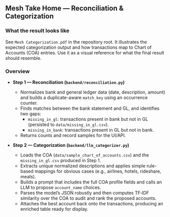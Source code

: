 ## Mesh Take Home — Reconciliation & Categorization

### What the result looks like
See `Mesh Categorization.pdf` in the repository root. It illustrates the expected categorization output and how transactions map to Chart of Accounts (COA) entries. Use it as a visual reference for what the final result should resemble.

### Overview
- **Step 1 — Reconciliation (`backend/reconciliation.py`)**
  - Normalizes bank and general ledger data (date, description, amount) and builds a duplicate-aware `match_key` using an occurrence counter.
  - Finds matches between the bank statement and GL, and identifies two gaps:
    - `missing_in_gl`: transactions present in bank but not in GL (persisted to `data/missing_in_gl.csv`).
    - `missing_in_bank`: transactions present in GL but not in bank.
  - Returns counts and record samples for the UI/API.

- **Step 2 — Categorization (`backend/llm_categorizer.py`)**
  - Loads the COA (`data/sample_chart_of_accounts.csv`) and the `missing_in_gl.csv` produced in Step 1.
  - Extracts unique normalized descriptions and applies simple rule-based mappings for obvious cases (e.g., airlines, hotels, rideshare, meals).
  - Builds a prompt that includes the full COA profile fields and calls an LLM to propose `account_name` choices.
  - Parses the model’s JSON robustly and then computes TF‑IDF similarity over the COA to audit and rank the proposed accounts.
  - Attaches the best account back onto the transactions, producing an enriched table ready for display.


